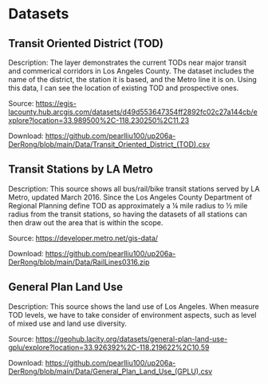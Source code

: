 # Datasets
## Transit Oriented District (TOD)
Description: The layer demonstrates the current TODs near major transit and commerical corridors in Los Angeles County. The dataset includes the name of the district, the station it is based, and the Metro line it is on. Using this data, I can see the location of existing TOD and prospective ones.

Source: https://egis-lacounty.hub.arcgis.com/datasets/d49d553647354ff2892fc02c27a144cb/explore?location=33.989500%2C-118.230250%2C11.23

Download: https://github.com/pearlliu100/up206a-DerRong/blob/main/Data/Transit_Oriented_District_(TOD).csv

## Transit Stations by LA Metro
Description: This source shows all bus/rail/bike transit stations served by LA Metro, updated March 2016. Since the Los Angeles County Department of Regional Planning define TOD as approximately a ¼ mile radius to ½ mile radius from the transit stations, so having the datasets of all stations can then draw out the area that is within the scope.

Source: https://developer.metro.net/gis-data/

Download: https://github.com/pearlliu100/up206a-DerRong/blob/main/Data/RailLines0316.zip

## General Plan Land Use
Description: This source shows the land use of Los Angeles. When measure TOD levels, we have to take consider of environment aspects, such as level of mixed use and land use diversity. 

Source: https://geohub.lacity.org/datasets/general-plan-land-use-gplu/explore?location=33.926392%2C-118.219622%2C10.59

Download: https://github.com/pearlliu100/up206a-DerRong/blob/main/Data/General_Plan_Land_Use_(GPLU).csv
